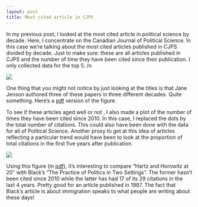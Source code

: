 ```yaml
---
layout: post
title: Most cited article in CJPS
---
```


In my previous post, I looked at the most cited article in political science by decade. 
Here, I concentrate on the Canadian Journal of Political Science. In this case we’re talking about the most cited articles 
published in CJPS divided by decade. Just to make sure: these are all articles published in CJPS and the number of 
time they have been cited since their publication. I only collected data for the top 5. /n

<img src="{{ site.url }}/assets/CJPScite.png">

One thing that you might not notice by just looking at the titles is that Jane Jenson authored three of these papers in three different decades. 
Quite something. Here’s a <a href="{{ site.baseurl }}/assets/CJPScite.pdf" class="external">pdf</a> version of the figure.

To see if these articles aged well or not , I also made a plot of the number of times they have been cited since 2010. 
In this case, I replaced the dots by the total number of citations. This could also have been done with the data for all of 
Political Science. Another proxy to get at this idea of articles reflecting a particular trend would have been to 
look at the proportion of total citations in the first five years after publication.

<img src="{{ site.url }}/assets/CJPS2010cite.png">

Using this figure (in <a href="{{ site.baseurl }}/assets/CJPS2010cite.pdf" class="external">pdf</a>), it’s interesting to compare “Hartz and Horowitz at 20″ with Black’s “The Practice of Politics in Two Settings”. The former hasn’t been cited since 2010 while the latter has had 17 of its 29 citations in the last 4 years. Pretty good for an article published in 1987. 
The fact that Black’s article is about immigration speaks to what people are writing about these days! 


